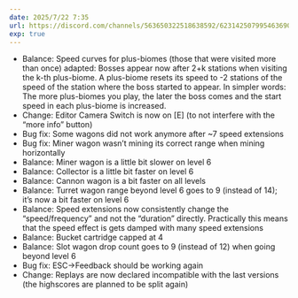 ```yaml
---
date: 2025/7/22 7:35
url: https://discord.com/channels/563650322518638592/623142507995463690/1396983892585742618
exp: true
---
```

- Balance: Speed curves for plus-biomes (those that were visited more than once) adapted: Bosses appear now after 2+k stations when visiting the k-th plus-biome. A plus-biome resets its speed to -2 stations of the speed of the station where the boss started to appear. In simpler words: The more plus-biomes you play, the later the boss comes and the start speed in each plus-biome is increased.
- Change: Editor Camera Switch is now on [E] (to not interfere with the “more info” button)
- Bug fix: Some wagons did not work anymore after ~7 speed extensions
- Bug fix: Miner wagon wasn’t mining its correct range when mining horizontally
- Balance: Miner wagon is a little bit slower on level 6
- Balance: Collector is a little bit faster on level 6
- Balance: Cannon wagon is a bit faster on all levels
- Balance: Turret wagon range beyond level 6 goes to 9 (instead of 14); it’s now a bit faster on level 6
- Balance: Speed extensions now consistently change the “speed/frequency” and not the “duration” directly. Practically this means that the speed effect is gets damped with many speed extensions
- Balance: Bucket cartridge capped at 4
- Balance: Slot wagon drop count goes to 9 (instead of 12) when going beyond level 6
- Bug fix: ESC->Feedback should be working again
- Change: Replays are now declared incompatible with the last versions (the highscores are planned to be split again)